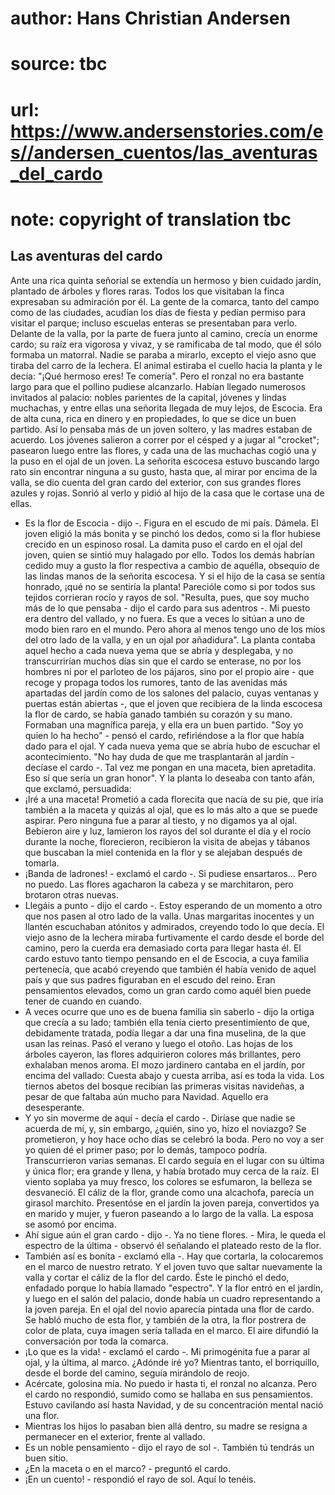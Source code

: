 # author: Hans Christian Andersen
# source: tbc
# url: https://www.andersenstories.com/es//andersen_cuentos/las_aventuras_del_cardo
# note: copyright of translation tbc

## Las aventuras del cardo 

Ante una rica quinta señorial se extendía un hermoso y bien cuidado
jardín, plantado de árboles y flores raras. Todos los que visitaban la
finca expresaban su admiración por él. La gente de la comarca, tanto del
campo como de las ciudades, acudían los días de fiesta y pedían permiso
para visitar el parque; incluso escuelas enteras se presentaban para
verlo.
Delante de la valla, por la parte de fuera junto al camino, crecía un
enorme cardo; su raíz era vigorosa y vivaz, y se ramificaba de tal modo,
que él sólo formaba un matorral. Nadie se paraba a mirarlo, excepto el
viejo asno que tiraba del carro de la lechera. El animal estiraba el
cuello hacia la planta y le decía: "¡Qué hermoso eres! Te comería".
Pero el ronzal no era bastante largo para que el pollino pudiese
alcanzarlo.
Habían llegado numerosos invitados al palacio: nobles parientes de la
capital, jóvenes y lindas muchachas, y entre ellas una señorita llegada
de muy lejos, de Escocia. Era de alta cuna, rica en dinero y en
propiedades, lo que se dice un buen partido. Así lo pensaba más de un
joven soltero, y las madres estaban de acuerdo.
Los jóvenes salieron a correr por el césped y a jugar al "crocket";
pasearon luego entre las flores, y cada una de las muchachas cogió una y
la puso en el ojal de un joven. La señorita escocesa estuvo buscando
largo rato sin encontrar ninguna a su gusto, hasta que, al mirar por
encima de la valla, se dio cuenta del gran cardo del exterior, con sus
grandes flores azules y rojas. Sonrió al verlo y pidió al hijo de la
casa que le cortase una de ellas.
- Es la flor de Escocia - dijo -. Figura en el escudo de mi país.
Dámela.
El joven eligió la más bonita y se pinchó los dedos, como si la flor
hubiese crecido en un espinoso rosal.
La damita puso el cardo en el ojal del joven, quien se sintió muy
halagado por ello. Todos los demás habrían cedido muy a gusto la flor
respectiva a cambio de aquélla, obsequio de las lindas manos de la
señorita escocesa. Y si el hijo de la casa se sentía honrado, ¡qué no se
sentiría la planta! Parecióle como si por todos sus tejidos corrieran
rocío y rayos de sol.
"Resulta, pues, que soy mucho más de lo que pensaba - dijo el cardo
para sus adentros -. Mi puesto era dentro del vallado, y no fuera. Es
que a veces lo sitúan a uno de modo bien raro en el mundo. Pero ahora al
menos tengo uno de los míos del otro lado de la valla, y en un ojal por
añadidura".
La planta contaba aquel hecho a cada nueva yema que se abría y
desplegaba, y no transcurrirían muchos días sin que el cardo se
enterase, no por los hombres ni por el parloteo de los pájaros, sino por
el propio aire - que recoge y propaga todos los rumores, tanto de las
avenidas más apartadas del jardín como de los salones del palacio, cuyas
ventanas y puertas están abiertas -, que el joven que recibiera de la
linda escocesa la flor de cardo, se había ganado también su corazón y su
mano. Formaban una magnífica pareja, y ella era un buen partido.
"Soy yo quien lo ha hecho" - pensó el cardo, refiriéndose a la flor
que había dado para el ojal. Y cada nueva yema que se abría hubo de
escuchar el acontecimiento.
"No hay duda de que me trasplantarán al jardín - decíase el cardo -.
Tal vez me pongan en una maceta, bien apretadita. Eso sí que sería un
gran honor".
Y la planta lo deseaba con tanto afán, que exclamó, persuadida:
- ¡Iré a una maceta!
Prometió a cada florecita que nacía de su pie, que iría también a la
maceta y quizás al ojal, que es lo más alto a que se puede aspirar. Pero
ninguna fue a parar al tiesto, y no digamos ya al ojal. Bebieron aire y
luz, lamieron los rayos del sol durante el día y el rocío durante la
noche, florecieron, recibieron la visita de abejas y tábanos que
buscaban la miel contenida en la flor y se alejaban después de tomarla.
- ¡Banda de ladrones! - exclamó el cardo -. Si pudiese ensartaros...
Pero no puedo.
Las flores agacharon la cabeza y se marchitaron, pero brotaron otras
nuevas.
- Llegáis a punto - dijo el cardo -. Estoy esperando de un momento a
otro que nos pasen al otro lado de la valla.
Unas margaritas inocentes y un llantén escuchaban atónitos y admirados,
creyendo todo lo que decía.
El viejo asno de la lechera miraba furtivamente el cardo desde el borde
del camino, pero la cuerda era demasiado corta para llegar hasta él.
El cardo estuvo tanto tiempo pensando en el de Escocia, a cuya familia
pertenecía, que acabó creyendo que también él había venido de aquel país
y que sus padres figuraban en el escudo del reino. Eran pensamientos
elevados, como un gran cardo como aquél bien puede tener de cuando en
cuando.
- A veces ocurre que uno es de buena familia sin saberlo - dijo la
ortiga que crecía a su lado; también ella tenía cierto presentimiento de
que, debidamente tratada, podía llegar a dar una fina muselina, de la
que usan las reinas.
Pasó el verano y luego el otoño. Las hojas de los árboles cayeron, las
flores adquirieron colores más brillantes, pero exhalaban menos aroma.
El mozo jardinero cantaba en el jardín, por encima del vallado:
Cuesta abajo y cuesta arriba,
así es toda la vida.
Los tiernos abetos del bosque recibían las primeras visitas navideñas, a
pesar de que faltaba aún mucho para Navidad. Aquello era desesperante.
- Y yo sin moverme de aquí - decía el cardo -. Diríase que nadie se
acuerda de mí, y, sin embargo, ¿quién, sino yo, hizo el noviazgo? Se
prometieron, y hoy hace ocho días se celebró la boda. Pero no voy a ser
yo quien dé el primer paso; por lo demás, tampoco podría.
Transcurrieron varias semanas. El cardo seguía en el lugar con su última
y única flor; era grande y llena, y había brotado muy cerca de la raíz.
El viento soplaba ya muy fresco, los colores se esfumaron, la belleza se
desvaneció. El cáliz de la flor, grande como una alcachofa, parecía un
girasol marchito.
Presentóse en el jardín la joven pareja, convertidos ya en marido y
mujer, y fueron paseando a lo largo de la valla. La esposa se asomó por
encima.
- Ahí sigue aún el gran cardo - dijo -. Ya no tiene flores. - Mira, le
queda el espectro de la última - observó él señalando el plateado resto
de la flor.
- También así es bonita - exclamó ella -. Hay que cortarla, la
colocaremos en el marco de nuestro retrato.
Y el joven tuvo que saltar nuevamente la valla y cortar el cáliz de la
flor del cardo. Éste le pinchó el dedo, enfadado porque lo había llamado
"espectro". Y la flor entró en el jardín, y luego en el salón del
palacio, donde había un cuadro representando a la joven pareja. En el
ojal del novio aparecía pintada una flor de cardo. Se habló mucho de
esta flor, y también de la otra, la flor postrera de color de plata,
cuya imagen sería tallada en el marco.
El aire difundió la conversación por toda la comarca.
- ¡Lo que es la vida! - exclamó el cardo -. Mi primogénita fue a parar
al ojal, y la última, al marco. ¿Adónde iré yo?
Mientras tanto, el borriquillo, desde el borde del camino, seguía
mirándolo de reojo.
- Acércate, golosina mía. No puedo ir hasta ti, el ronzal no alcanza.
Pero el cardo no respondió, sumido como se hallaba en sus pensamientos.
Estuvo cavilando así hasta Navidad, y de su concentración mental nació
una flor.
- Mientras los hijos lo pasaban bien allá dentro, su madre se resigna a
permanecer en el exterior, frente al vallado.
- Es un noble pensamiento - dijo el rayo de sol -. También tú tendrás un
buen sitio.
- ¿En la maceta o en el marco? - preguntó el cardo.
- ¡En un cuento! - respondió el rayo de sol.
Aquí lo tenéis.
